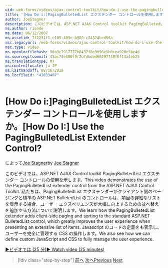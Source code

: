 ```yaml
---
uid: web-forms/videos/ajax-control-toolkit/how-do-i-use-the-pagingbulletedlist-extender-control
title: '[How Do i:]PagingBulletedList エクステンダー コントロールを使用しますか。 | Microsoft Docs'
author: JoeStagner
description: このビデオでは、ASP.NET AJAX Control toolkit PagingBulletedList エクステンダー コントロールの使用を示します。 学習方法 PagingBulletedList extende.
ms.author: riande
ms.date: 06/12/2007
ms.assetid: 7f2231f1-c105-499e-b980-c24824bed56a
msc.legacyurl: /web-forms/videos/ajax-control-toolkit/how-do-i-use-the-pagingbulletedlist-extender-control
msc.type: video
ms.openlocfilehash: 90a3c7917777b8432f8e9096e5b0cea920e5be4d
ms.sourcegitcommit: 45ac74e400f9f2b7dbded66297730f6f14a4eb25
ms.translationtype: MT
ms.contentlocale: ja-JP
ms.lasthandoff: 08/16/2018
ms.locfileid: "41833407"
---
```

<a name="how-do-i-use-the-pagingbulletedlist-extender-control"></a><span data-ttu-id="21ac3-105">[How Do i:]PagingBulletedList エクステンダー コントロールを使用しますか。</span><span class="sxs-lookup"><span data-stu-id="21ac3-105">[How Do I:] Use the PagingBulletedList Extender Control?</span></span>
====================
<span data-ttu-id="21ac3-106">によって[Joe Stagner](https://github.com/JoeStagner)</span><span class="sxs-lookup"><span data-stu-id="21ac3-106">by [Joe Stagner](https://github.com/JoeStagner)</span></span>

<span data-ttu-id="21ac3-107">このビデオでは、ASP.NET AJAX Control toolkit PagingBulletedList エクステンダー コントロールの使用を示します。</span><span class="sxs-lookup"><span data-stu-id="21ac3-107">This video demonstrates the use of the PagingBulletedList extender control from the ASP.NET AJAX Control Toolkit.</span></span> <span data-ttu-id="21ac3-108">私たちは、PagingBulletedList エクステンダーがクライアント側のページングと標準の ASP.NET BulletedList のコントロールは、項目の詳細なリストを表示する場合、ユーザー エクスペリエンスが大幅に向上するための並べ替えを追加する方法について説明します。</span><span class="sxs-lookup"><span data-stu-id="21ac3-108">We learn how the PagingBulletedList extender adds client-side paging and sorting to the standard ASP.NET BulletedList control, which greatly improves the user experience when presenting an extensive list of items.</span></span> <span data-ttu-id="21ac3-109">Javascript のコードの定義をも表示し、ユーザーを完全に管理する CSS の操作します。</span><span class="sxs-lookup"><span data-stu-id="21ac3-109">We also see how we can define custom JavaScript and CSS to fully manage the user experience.</span></span>

[<span data-ttu-id="21ac3-110">&#9654;ビデオでは (25 分)</span><span class="sxs-lookup"><span data-stu-id="21ac3-110">&#9654; Watch video (25 minutes)</span></span>](https://channel9.msdn.com/Blogs/ASP-NET-Site-Videos/how-do-i-use-the-pagingbulletedlist-extender-control)

> [!div class="step-by-step"]
> <span data-ttu-id="21ac3-111">[前へ](how-do-i-use-the-aspnet-ajax-listsearch-extender.md)
> [次へ](how-do-i-use-the-numericupdown-extender-control.md)</span><span class="sxs-lookup"><span data-stu-id="21ac3-111">[Previous](how-do-i-use-the-aspnet-ajax-listsearch-extender.md)
[Next](how-do-i-use-the-numericupdown-extender-control.md)</span></span>
